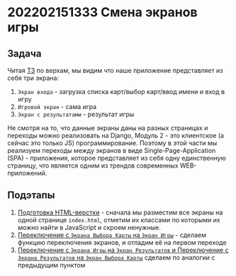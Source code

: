 # 202202151333 Смена экранов игры

## Задача

Читая [ТЗ](202202151120-KOD1-3-Module-2.pdf) по верхам, мы видим что наше приложение
представляет из себя три экрана:

1. `Экран входа` - загрузка списка карт/выбор карт/ввод имени и вход в игру
2. `Игровой экран` - сама игра
3. `Экран с результатами` - результат игры

Не смотря на то, что данные экраны даны на разных страницах и переходы можно реализовать на
Django, Модуль 2 - это клиентское (а сейчас это только JS) программирование. Поэтому
в этой части мы реализуем переходы между экранов в виде Single-Page-Application (SPA) -
приложения, которое представляет из себя одну единственную страницу,
что является одним из трендов современных WEB-приложений.

## Подэтапы

1. [Подготовка HTML-верстки](202202181553-html-cs-m2-ws.md) - сначала мы разместим все экраны на одной странице
`index.html`, отметим их классами по которыми их можно найти в JavaScript и скроем
ненужные.
2. [Переключение с `Экрана Выбора Карты` на `Экран Игры`](202202181614-from-maps-to-game.md) - сделаем функцию переключения
экранов, и отладим её на первом переходе
3. [Переключение с `Экрана Игры` на `Экран Результатов` и Переключение с `Экрана Результатов` на `Экран Выбора Карты`](202202181637-Change-other-screen-m2-ws.md) сделаем по аналогии с предыдущим пунктом
